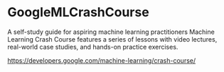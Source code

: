 # GoogleMLCrashCourse
A self-study guide for aspiring machine learning practitioners Machine Learning Crash Course features a series of lessons with video lectures, real-world case studies, and hands-on practice exercises.

https://developers.google.com/machine-learning/crash-course/
